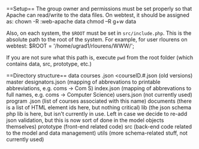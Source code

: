 ==Setup==
The group owner and permissions must be set properly so that Apache can read/write to the data files. On webtest, it should be assigned as:
    chown -R :web-apache data
    chmod –R g+w data

Also, on each system, the `$ROOT` must be set in `src/include.php`. This is the absolute path to the root of the system. For example, for user rlourens on webtest:
    $ROOT = '/home/ugrad1/rlourens/WWW/'; 

If you are not sure what this path is, execute `pwd` from the root folder (which contains data, src, prototype, etc.)

==Directory structure==
    data
        courses
            <courseID>
                <all assignment-related files>
                <courseID>.json
                <courseID.#.json (old versions)
        master
            designators.json (mapping of abbrevations to printable abbreviations, e.g. coms -> Com S)
            index.json (mapping of abbrevations to full names, e.g. coms -> Computer Science)
            users.json (not currently used)
        program
            <abbrevation>.json (list of courses associated with this name)
    documents
        (there is a list of HTML element ids here, but nothing critical)
    lib
        (the json schema php lib is here, but isn't currently in use. Left in case we decide to re-add json validation, but this is now sort of done in the model objects themselves)
    prototype
        (front-end related code)
    src
        (back-end code related to the model and data management)
    utils
        (more schema-related stuff, not currently used)
